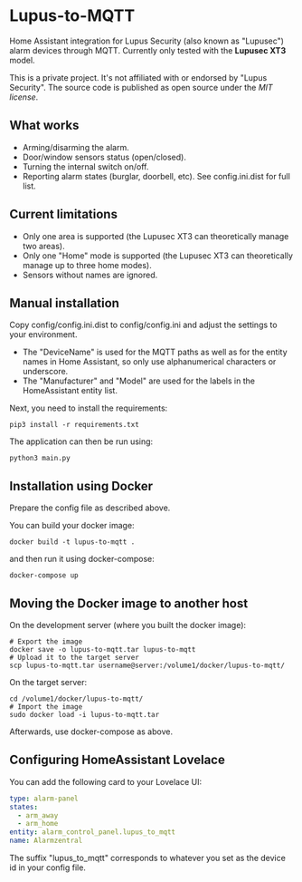 # Lupus-to-MQTT

Home Assistant integration for Lupus Security (also known as "Lupusec") alarm devices through MQTT.
Currently only tested with the **Lupusec XT3** model.

This is a private project. It's not affiliated with or endorsed by "Lupus Security".
The source code is published as open source under the _MIT license_.

## What works

* Arming/disarming the alarm.
* Door/window sensors status (open/closed).
* Turning the internal switch on/off.
* Reporting alarm states (burglar, doorbell, etc). See config.ini.dist for full list.

## Current limitations

* Only one area is supported (the Lupusec XT3 can theoretically manage two areas).
* Only one "Home" mode is supported (the Lupusec XT3 can theoretically manage up to three home modes).
* Sensors without names are ignored.

## Manual installation

Copy config/config.ini.dist to config/config.ini and adjust the settings to your environment.

* The "DeviceName" is used for the MQTT paths as well as for the entity names in Home Assistant, so only use alphanumerical characters or underscore.
* The "Manufacturer" and "Model" are used for the labels in the HomeAssistant entity list.

Next, you need to install the requirements:

```shell
pip3 install -r requirements.txt
```

The application can then be run using:

```shell
python3 main.py
```
## Installation using Docker

Prepare the config file as described above.

You can build your docker image:
```shell
docker build -t lupus-to-mqtt .
```

and then run it using docker-compose:

```shell
docker-compose up
```

## Moving the Docker image to another host

On the development server (where you built the docker image):

```shell
# Export the image
docker save -o lupus-to-mqtt.tar lupus-to-mqtt
# Upload it to the target server
scp lupus-to-mqtt.tar username@server:/volume1/docker/lupus-to-mqtt/
```

On the target server:

```shell
cd /volume1/docker/lupus-to-mqtt/
# Import the image
sudo docker load -i lupus-to-mqtt.tar
```

Afterwards, use docker-compose as above.

## Configuring HomeAssistant Lovelace

You can add the following card to your Lovelace UI:

```yaml
type: alarm-panel
states:
  - arm_away
  - arm_home
entity: alarm_control_panel.lupus_to_mqtt
name: Alarmzentral
``` 

The suffix "lupus_to_mqtt" corresponds to whatever you set as the device id in your config file.
